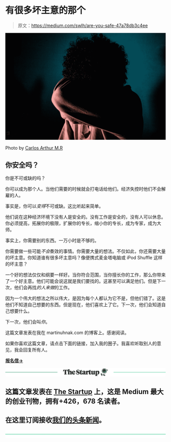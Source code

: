 # 有很多坏主意的那个

> 原文：<https://medium.com/swlh/are-you-safe-47a78db3c4ee>

![](img/b2ee8b3076f45990df11863ba6b1b900.png)

Photo by [Carlos Arthur M.R](https://unsplash.com/@carlosarthurmr?utm_source=medium&utm_medium=referral)

## 你安全吗？

你是不可或缺的吗？

你可以成为那个人。当他们需要的时候就会打电话给他们。经济失控时他们不会解雇的人。

事实是，你可以*变得*不可或缺。这比听起来简单。

他们说在这种经济环境下没有人是安全的。没有工作是安全的，没有人可以休息。你必须提高，拓展你的极限，扩展你的专长，缩小你的专长，成为专家，成为大师。

事实上，你需要别的东西。一万小时是不够的。

你需要做一些可能*不会*奏效的事情。你需要大量的想法。不仅如此，你还需要大量的坏主意。你知道谁有很多坏主意吗？像便携式麦金塔电脑或 iPod Shuffle 这样的坏主意？

一个好的想法仅仅和纲要一样好。当你符合范围，当你擅长你的工作，那么你带来了一个好主意。他们可能会说这就是我们要找的。这甚至可以满足他们。但是下一次，他们会再找*的人来做*的工作。

因为一个伟大的想法之所以伟大，是因为每个人都认为它不是，但他们错了。这是他们不知道自己想要的东西。但是现在，他们喜欢上了它。下一次，他们会知道自己想要什么。

下一次，他们会叫*你*。

这篇文章发表在我在 martinuhnak.com 的博客上。感谢阅读。

如果你喜欢这篇文章，请点击下面的链接，加入我的圈子。我喜欢听取别人的意见，我会回复所有人。

[**报名信→**](https://mailchi.mp/a7d6819a370d/signupforletters)

[![](img/308a8d84fb9b2fab43d66c117fcc4bb4.png)](https://medium.com/swlh)

## 这篇文章发表在 [The Startup](https://medium.com/swlh) 上，这是 Medium 最大的创业刊物，拥有+426，678 名读者。

## 在这里订阅接收[我们的头条新闻](https://growthsupply.com/the-startup-newsletter/)。

[![](img/b0164736ea17a63403e660de5dedf91a.png)](https://medium.com/swlh)
